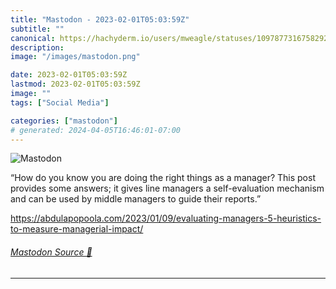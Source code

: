 ```yaml
---
title: "Mastodon - 2023-02-01T05:03:59Z"
subtitle: ""
canonical: https://hachyderm.io/users/mweagle/statuses/109787731675829230
description:
image: "/images/mastodon.png"

date: 2023-02-01T05:03:59Z
lastmod: 2023-02-01T05:03:59Z
image: ""
tags: ["Social Media"]

categories: ["mastodon"]
# generated: 2024-04-05T16:46:01-07:00
---
```

![Mastodon](/images/mastodon.png)

<p>“How do you know you are doing the right things as a manager? This post provides some answers; it gives line managers a self-evaluation mechanism and can be used by middle managers to guide their reports.”</p><p><a href="https://abdulapopoola.com/2023/01/09/evaluating-managers-5-heuristics-to-measure-managerial-impact/" target="_blank" rel="nofollow noopener noreferrer" translate="no"><span class="invisible">https://</span><span class="ellipsis">abdulapopoola.com/2023/01/09/e</span><span class="invisible">valuating-managers-5-heuristics-to-measure-managerial-impact/</span></a></p>


###### [Mastodon Source 🐘](https://hachyderm.io/@mweagle/109787731675829230)

___
